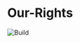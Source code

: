 # Our-Rights

![Build](https://build.appcenter.ms/v0.1/apps/b98cfc52-87bd-4683-be54-abf812656a7e/branches/Develope/badge)
